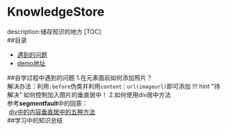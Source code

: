 # KnowledgeStore
description:储存知识的地方
[TOC]  
##目录
  * [遇到的问题](遇到的问题)
  * [demo地址](demo地址)

##自学过程中遇到的问题
1.在元素面前如何添加照片？  
  解决办法：利用`:before`伪类并利用`content：url(imageurl)`即可添加
!!! hint "待解决"
    如何控制加入图片的垂直居中！
2.如何使用div居中方法  
  参考**segmentfault**中的回答：  
  [div中的内容垂直居中的五种方法](https://segmentfault.com/a/1190000003745881)  
##学习中的知识总结

